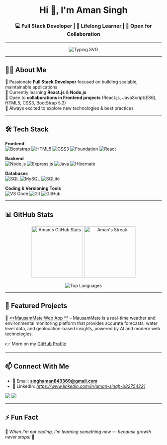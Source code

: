 <!-- Typing Intro -->
<h1 align="center">Hi 👋, I'm Aman Singh</h1>
<h3 align="center">💻 Full Stack Developer | 🌱 Lifelong Learner | 🚀 Open for Collaboration</h3>

---

<!-- Typing SVG -->
<div align="center">
  <img src="https://readme-typing-svg.demolab.com?font=Fira+Code&size=22&pause=1000&color=0E75B6&width=340&lines=Web+Developer;Backend+Developer;Java+Full+Stack+Developer;Learning+Python+%26+Tkinter;Always+Eager+to+Explore+New+Tech" alt="Typing SVG" />
</div>



---

## 👨‍💻 About Me  

🔹 Passionate **Full Stack Developer** focused on building scalable, maintainable applications  
🔹 Currently learning **React.js** & **Node.js**  
🔹 Open to **collaborations in Frontend projects** (React.js, JavaScript(ES6), HTML5, CSS3, BootStrap 5.3)  
🔹 Always excited to explore new technologies & best practices 


---

## 🛠️ Tech Stack  


**Frontend**  
![Bootstrap](https://img.shields.io/badge/Bootstrap-7952B3?style=for-the-badge&logo=bootstrap&logoColor=white)
![HTML5](https://img.shields.io/badge/HTML5-E34F26?style=for-the-badge&logo=html5&logoColor=white)
![CSS3](https://img.shields.io/badge/CSS3-1572B6?style=for-the-badge&logo=css3&logoColor=white)
![Foundation](https://img.shields.io/badge/Foundation-000000?style=for-the-badge&logo=foundation&logoColor=white)
![React](https://img.shields.io/badge/React-20232A?style=for-the-badge&logo=react&logoColor=61DAFB)

**Backend**  
![Node.js](https://img.shields.io/badge/Node.js-339933?style=for-the-badge&logo=nodedotjs&logoColor=white)
![Express.js](https://img.shields.io/badge/Express.js-000000?style=for-the-badge&logo=express&logoColor=white)
![Java](https://img.shields.io/badge/Java-ED8B00?style=for-the-badge&logo=openjdk&logoColor=white)
![Hibernate](https://img.shields.io/badge/Hibernate-59666C?style=for-the-badge&logo=hibernate&logoColor=white)

**Databases**  
![SQL](https://img.shields.io/badge/SQL-4479A1?style=for-the-badge&logo=sql&logoColor=white)
![MySQL](https://img.shields.io/badge/MySQL-005C84?style=for-the-badge&logo=mysql&logoColor=white)
![SQLite](https://img.shields.io/badge/SQLite-07405E?style=for-the-badge&logo=sqlite&logoColor=white)

**Coding & Versioning Tools**  
![VS Code](https://img.shields.io/badge/VSCode-007ACC?style=for-the-badge&logo=visual-studio-code&logoColor=white)
![Git](https://img.shields.io/badge/Git-F05033?style=for-the-badge&logo=git&logoColor=white)
![GitHub](https://img.shields.io/badge/GitHub-100000?style=for-the-badge&logo=github&logoColor=white)

---

## 📊 GitHub Stats  

<p align="center">
  <img src="https://github-readme-stats.vercel.app/api?username=Amansingh843369&show_icons=true&theme=tokyonight&hide_border=true" alt="Aman's GitHub Stats" height="165"/>
  <img src="https://github-readme-streak-stats.herokuapp.com/?user=Amansingh843369&theme=tokyonight&hide_border=true" alt="Aman's Streak" height="165"/>
</p>

<p align="center">
  <img src="https://github-readme-stats.vercel.app/api/top-langs/?username=Amansingh843369&layout=compact&theme=tokyonight&hide_border=true" alt="Top Languages"/>
</p>

---

## 🚀 Featured Projects  

🔹 [**MausamMate Web App **](#) – MausamMate is a real-time weather and environmental monitoring platform that provides accurate forecasts, water level data, and geolocation-based insights, powered by AI and modern web technologies.  
 

👉 More on my [GitHub Profile](https://github.com/Amansingh843369)  

---

## 📫 Connect With Me  

- 📧 Email: **singhaman843369@gmail.com**  
- 💼 LinkedIn: *https://www.linkedin.com/in/aman-singh-b82754221* 
  

<p align="left">
<a href="https://github.com/Amansingh843369" target="_blank"><img src="https://img.shields.io/badge/GitHub-%23121011.svg?&style=for-the-badge&logo=github&logoColor=white" /></a>
<a href="mailto:singhaman843369@gmail.com" target="_blank"><img src="https://img.shields.io/badge/Gmail-D14836.svg?&style=for-the-badge&logo=gmail&logoColor=white" /></a>
</p>

---

## ⚡ Fun Fact  
🌟 *When I’m not coding, I’m learning something new — because growth never stops!* 🚀  
